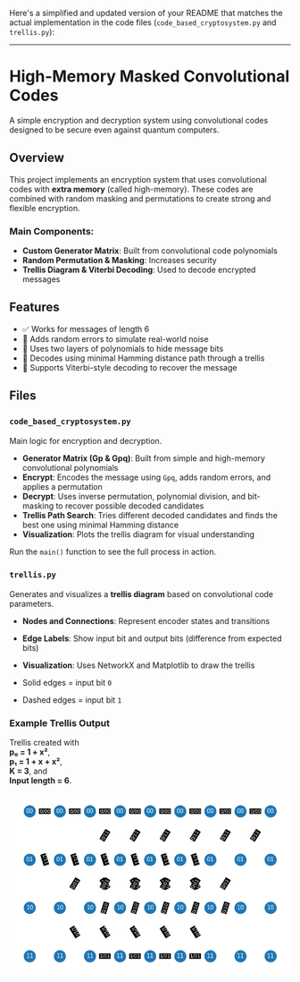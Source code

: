 Here's a simplified and updated version of your README that matches the actual implementation in the code files (`code_based_cryptosystem.py` and `trellis.py`):

---

# High-Memory Masked Convolutional Codes

A simple encryption and decryption system using convolutional codes designed to be secure even against quantum computers.

## Overview

This project implements an encryption system that uses convolutional codes with **extra memory** (called high-memory). These codes are combined with random masking and permutations to create strong and flexible encryption.

### Main Components:

- **Custom Generator Matrix**: Built from convolutional code polynomials
- **Random Permutation & Masking**: Increases security
- **Trellis Diagram & Viterbi Decoding**: Used to decode encrypted messages

## Features

- ✅ Works for messages of length 6
- 🔁 Adds random errors to simulate real-world noise
- 🔐 Uses two layers of polynomials to hide message bits
- 🎯 Decodes using minimal Hamming distance path through a trellis
- 🧠 Supports Viterbi-style decoding to recover the message

## Files

### `code_based_cryptosystem.py`

Main logic for encryption and decryption.

- **Generator Matrix (Gp & Gpq)**: Built from simple and high-memory convolutional polynomials
- **Encrypt**: Encodes the message using `Gpq`, adds random errors, and applies a permutation
- **Decrypt**: Uses inverse permutation, polynomial division, and bit-masking to recover possible decoded candidates
- **Trellis Path Search**: Tries different decoded candidates and finds the best one using minimal Hamming distance
- **Visualization**: Plots the trellis diagram for visual understanding

Run the `main()` function to see the full process in action.

### `trellis.py`

Generates and visualizes a **trellis diagram** based on convolutional code parameters.

- **Nodes and Connections**: Represent encoder states and transitions
- **Edge Labels**: Show input bit and output bits (difference from expected bits)
- **Visualization**: Uses NetworkX and Matplotlib to draw the trellis

- Solid edges = input bit `0`  
- Dashed edges = input bit `1`

### Example Trellis Output
Trellis created with  
**p₀ = 1 + x²**,  
**p₁ = 1 + x + x²**,  
**K = 3**, and  
**Input length = 6**.

![Trellis Diagram](images/trellis.png)
